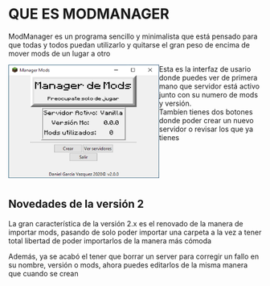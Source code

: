 <html> 
  <head>
  </head>
  <body>
    <h1>QUE ES MODMANAGER</h1>
    <p>ModManager es un programa sencillo y minimalista que está pensado para que todas y todos puedan utilizarlo y quitarse el gran peso de encima de mover mods de un lugar a otro</p>
    <p><img src="https://github.com/XanaDevelops/ModManager/raw/master/docs/Images/ModManager.png" alt="Captura de pantalla de ModManager" style="float:left;width:300px;height:225px;border:hidden">Esta es la interfaz de usario donde puedes ver de primera mano que servidor está activo junto con su numero de mods y versión.<br>
    Tambíen tienes dos botones donde poder crear un nuevo servidor o revisar los que ya tienes</p>
    <br>
    <br>
    <br>
    <br>
    <h2>Novedades de la versión 2</h2>
    <p>La gran característica de la versión 2.x es el renovado de la manera de importar mods, pasando de solo poder importar una carpeta a la vez a tener total libertad de poder importarlos de la manera más cómoda</p>
    <p>Además, ya se acabó el tener que borrar un server para corregir un fallo en su nombre, versión o mods, ahora puedes editarlos de la misma manera que cuando se crean</p>
    
  </body>
</html>
